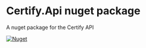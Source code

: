 # Certify.Api nuget package

A nuget package for the Certify API

[![Nuget](https://img.shields.io/nuget/v/Certify.Api)](https://www.nuget.org/packages/Certify.Api/)
